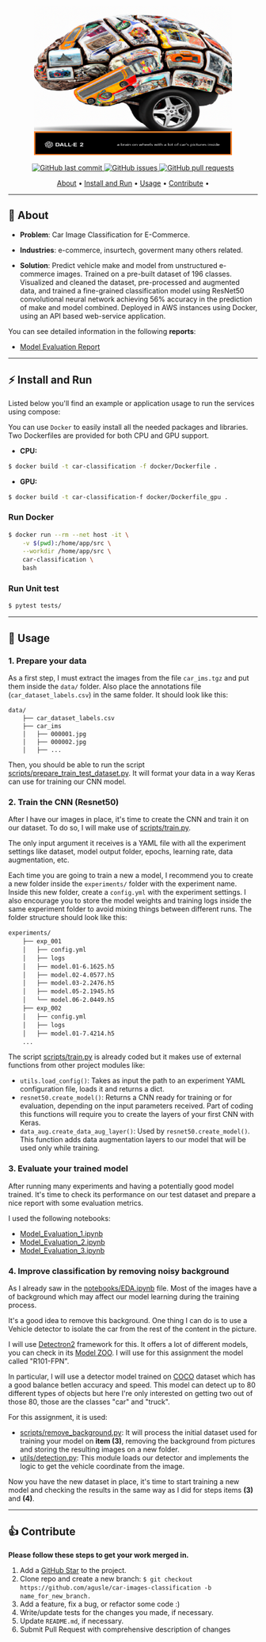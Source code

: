 <p align="center">
    <img src="https://github.com/agusle/car-images-classification/blob/main/img/project-logo.PNG" width = 400 height = 300>
</p>

<p align="center">
    <a href="https://github.com/agusle/car-images-classification/commits/main">
    <img src="https://img.shields.io/github/last-commit/agusle/car-images-classification?logo=Github"
         alt="GitHub last commit">
    <a href="https://github.com/agusle/car-images-classification/issues">
    <img src="https://img.shields.io/github/issues-raw/agusle/car-images-classification?logo=Github"
         alt="GitHub issues">
    <a href="https://github.com/agusle/car-images-classification/pulls">
    <img src="https://img.shields.io/github/issues-pr-raw/agusle/car-images-classification?logo=Github"
         alt="GitHub pull requests">
</p>

<p align="center">
  <a href="#-about">About</a> • 
  <a href="#%EF%B8%8F-install-and-run">Install and Run</a> •
  <a href="#-usage">Usage</a> •
  <a href="#-contribute">Contribute</a> •
</p>

------------------

## 📖 About
- **Problem**: Car Image Classification for E-Commerce.

- **Industries**: e-commerce, insurtech, goverment many others related.

- **Solution**: Predict vehicle make and model from unstructured e-commerce images. Trained on a pre-built dataset of 196 classes. Visualized and cleaned the dataset, pre-processed and augmented data, and trained a fine-grained classification model using ResNet50 convolutional neural network achieving 56% accuracy in the prediction of make and model combined. Deployed in AWS instances using Docker, using an API based web-service application.

You can see detailed information in the following **reports**:
 - [Model Evaluation Report](https://github.com/agusle/car-images-classification/blob/main/reports/Evaluation_report.md)

------------------

## ⚡️ Install and Run 

Listed below you'll find an example or application usage to run the services using compose:

You can use `Docker` to easily install all the needed packages and libraries. Two Dockerfiles are provided for both CPU and GPU support.

- **CPU:**

```bash
$ docker build -t car-classification -f docker/Dockerfile .
```

- **GPU:**

```bash
$ docker build -t car-classification-f docker/Dockerfile_gpu .
```

### Run Docker

```bash
$ docker run --rm --net host -it \
    -v $(pwd):/home/app/src \
    --workdir /home/app/src \
    car-classification \
    bash
```

### Run Unit test


```bash
$ pytest tests/
```
------------------

## 👀 Usage


### 1. Prepare your data

As a first step, I must extract the images from the file `car_ims.tgz` and put them inside the `data/` folder. Also place the annotations file (`car_dataset_labels.csv`) in the same folder. It should look like this:

```
data/
    ├── car_dataset_labels.csv
    ├── car_ims
    │   ├── 000001.jpg
    │   ├── 000002.jpg
    │   ├── ...
```

Then, you should be able to run the script [scripts/prepare_train_test_dataset.py](https://github.com/agusle/car-images-classification/blob/main/scripts/prepare_train_test_dataset.py). It will format your data in a way Keras can use for training our CNN model.

### 2. Train the CNN (Resnet50)

After I have our images in place, it's time to create the CNN and train it on our dataset. To do so, I will make use of [scripts/train.py](https://github.com/agusle/car-images-classification/blob/main/scripts/train.py).

The only input argument it receives is a YAML file with all the experiment settings like dataset, model output folder, epochs, learning rate, data augmentation, etc.

Each time you are going to train a new a model, I recommend you to create a new folder inside the `experiments/` folder with the experiment name. Inside this new folder, create a `config.yml` with the experiment settings. I also encourage you to store the model weights and training logs inside the same experiment folder to avoid mixing things between different runs. The folder structure should look like this:

```bash
experiments/
    ├── exp_001
    │   ├── config.yml
    │   ├── logs
    │   ├── model.01-6.1625.h5
    │   ├── model.02-4.0577.h5
    │   ├── model.03-2.2476.h5
    │   ├── model.05-2.1945.h5
    │   └── model.06-2.0449.h5
    ├── exp_002
    │   ├── config.yml
    │   ├── logs
    │   ├── model.01-7.4214.h5
    ...
```
The script [scripts/train.py](https://github.com/agusle/car-images-classification/blob/main/scripts/train.py) is already coded but it makes use of external functions from other project modules like: 

- `utils.load_config()`: Takes as input the path to an experiment YAML configuration file, loads it and returns a dict.
- `resnet50.create_model()`: Returns a CNN ready for training or for evaluation, depending on the input parameters received. Part of coding this functions will require you to create the layers of your first CNN with Keras.
- `data_aug.create_data_aug_layer()`: Used by `resnet50.create_model()`. This function adds data augmentation layers to our model that will be used only while training.

### 3. Evaluate your trained model

After running many experiments and having a potentially good model trained. It's time to check its performance on our test dataset and prepare a nice report with some evaluation metrics.

I used the following notebooks:
-  [Model_Evaluation_1.ipynb](https://github.com/agusle/car-images-classification/blob/main/notebooks/Model_Evaluation_1.ipynb)
-  [Model_Evaluation_2.ipynb](https://github.com/agusle/car-images-classification/blob/main/notebooks/Model_Evaluation_2.ipynb)
-  [Model_Evaluation_3.ipynb](https://github.com/agusle/car-images-classification/blob/main/notebooks/Model_Evaluation_3.ipynb)

### 4. Improve classification by removing noisy background

As I already saw in the [notebooks/EDA.ipynb](https://github.com/agusle/car-images-classification/blob/main/notebooks/EDA.ipynb) file. Most of the images have a of background which may affect our model learning during the training process.

It's a good idea to remove this background. One thing I can do is to use a Vehicle detector to isolate the car from the rest of the content in the picture.

I will use [Detectron2](https://github.com/facebookresearch/detectron2) framework for this. It offers a lot of different models, you can check in its [Model ZOO](https://github.com/facebookresearch/detectron2/blob/main/MODEL_ZOO.md#faster-r-cnn). I will use for this assignment the model called "R101-FPN".

In particular, I will use a detector model trained on [COCO](https://cocodataset.org) dataset which has a good balance betIen accuracy and speed. This model can detect up to 80 different types of objects but here I're only interested on getting two out of those 80, those are the classes "car" and "truck".

For this assignment, it is used:

- [scripts/remove_background.py](https://github.com/agusle/car-images-classification/blob/main/scripts/remove_background.py): It will process the initial dataset used for training your model on **item (3)**, removing the background from pictures and storing the resulting images on a new folder.
- [utils/detection.py](https://github.com/agusle/car-images-classification/blob/main/utils/detection.py): This module loads our detector and implements the logic to get the vehicle coordinate from the image.

Now you have the new dataset in place, it's time to start training a new model and checking the results in the same way as I did for steps items **(3)** and **(4)**.

------------------

## 👍 Contribute
**Please follow these steps to get your work merged in.**

1. Add a [GitHub Star](https://github.com/agusle/car-images-classification) to the project.
2. Clone repo and create a new branch: `$ git checkout https://github.com/agusle/car-images-classification -b name_for_new_branch.`
3. Add a feature, fix a bug, or refactor some code :)
4. Write/update tests for the changes you made, if necessary.
5. Update `README.md`, if necessary.
4. Submit Pull Request with comprehensive description of changes